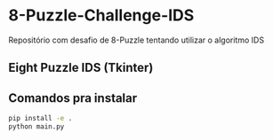 # 8-Puzzle-Challenge-IDS
Repositório com desafio de 8-Puzzle tentando utilizar o algoritmo IDS

## Eight Puzzle IDS (Tkinter)

## Comandos pra instalar
```bash
pip install -e .
python main.py
